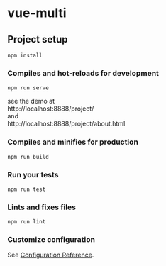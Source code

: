 # vue-multi

## Project setup
```
npm install
```

### Compiles and hot-reloads for development
```
npm run serve
```
see the demo at  
http://localhost:8888/project/  
and  
http://localhost:8888/project/about.html  

### Compiles and minifies for production
```
npm run build
```

### Run your tests
```
npm run test
```

### Lints and fixes files
```
npm run lint
```

### Customize configuration
See [Configuration Reference](https://cli.vuejs.org/config/).

